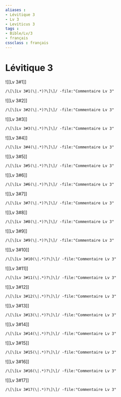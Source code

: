 ```yaml
---
aliases : 
- Lévitique 3
- Lv 3
- Leviticus 3
tags : 
- Bible/Lv/3
- français
cssclass : français
---
```


# Lévitique 3

![[Lv 3#1]]

```query
/\[\[Lv 3#1(\|.*)?\]\]/ -file:"Commentaire Lv 3"
```

![[Lv 3#2]]

```query
/\[\[Lv 3#2(\|.*)?\]\]/ -file:"Commentaire Lv 3"
```

![[Lv 3#3]]

```query
/\[\[Lv 3#3(\|.*)?\]\]/ -file:"Commentaire Lv 3"
```

![[Lv 3#4]]

```query
/\[\[Lv 3#4(\|.*)?\]\]/ -file:"Commentaire Lv 3"
```

![[Lv 3#5]]

```query
/\[\[Lv 3#5(\|.*)?\]\]/ -file:"Commentaire Lv 3"
```

![[Lv 3#6]]

```query
/\[\[Lv 3#6(\|.*)?\]\]/ -file:"Commentaire Lv 3"
```

![[Lv 3#7]]

```query
/\[\[Lv 3#7(\|.*)?\]\]/ -file:"Commentaire Lv 3"
```

![[Lv 3#8]]

```query
/\[\[Lv 3#8(\|.*)?\]\]/ -file:"Commentaire Lv 3"
```

![[Lv 3#9]]

```query
/\[\[Lv 3#9(\|.*)?\]\]/ -file:"Commentaire Lv 3"
```

![[Lv 3#10]]

```query
/\[\[Lv 3#10(\|.*)?\]\]/ -file:"Commentaire Lv 3"
```

![[Lv 3#11]]

```query
/\[\[Lv 3#11(\|.*)?\]\]/ -file:"Commentaire Lv 3"
```

![[Lv 3#12]]

```query
/\[\[Lv 3#12(\|.*)?\]\]/ -file:"Commentaire Lv 3"
```

![[Lv 3#13]]

```query
/\[\[Lv 3#13(\|.*)?\]\]/ -file:"Commentaire Lv 3"
```

![[Lv 3#14]]

```query
/\[\[Lv 3#14(\|.*)?\]\]/ -file:"Commentaire Lv 3"
```

![[Lv 3#15]]

```query
/\[\[Lv 3#15(\|.*)?\]\]/ -file:"Commentaire Lv 3"
```

![[Lv 3#16]]

```query
/\[\[Lv 3#16(\|.*)?\]\]/ -file:"Commentaire Lv 3"
```

![[Lv 3#17]]

```query
/\[\[Lv 3#17(\|.*)?\]\]/ -file:"Commentaire Lv 3"
```

